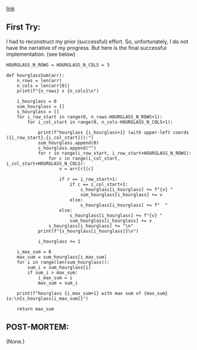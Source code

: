 [link](https://www.hackerrank.com/challenges/2d-array/problem?h_l=interview&playlist_slugs%5B%5D%5B%5D=interview-preparation-kit&playlist_slugs%5B%5D%5B%5D=arrays)


## First Try:

I had to reconstruct my prior (successful) effort.  So, unfortunately, I do not have the narrative of my progress.  But here is the final successful implementation. (see below)

```
HOURGLASS_N_ROWS = HOURGLASS_N_COLS = 3

def hourglassSum(arr):
    n_rows = len(arr)
    n_cols = len(arr[0])
    print(f"{n_rows} x {n_cols}\n")
    
    i_hourglass = 0
    sum_hourglass = []
    s_hourglass = []
    for i_row_start in range(0, n_rows-HOURGLASS_N_ROWS+1):
        for i_col_start in range(0, n_cols-HOURGLASS_N_COLS+1):
            
            print(f"hourglass {i_hourglass+1} (with upper-left coords ({i_row_start},{i_col_start})):")
            sum_hourglass.append(0)
            s_hourglass.append("")
            for r in range(i_row_start, i_row_start+HOURGLASS_N_ROWS):
                for c in range(i_col_start, i_col_start+HOURGLASS_N_COLS):
                    v = arr[r][c]
                    
                    if r == i_row_start+1:
                        if c == i_col_start+1:        
                            s_hourglass[i_hourglass] += f"{v} "
                            sum_hourglass[i_hourglass] += v
                        else:
                            s_hourglass[i_hourglass] += f"  "
                    else:
                        s_hourglass[i_hourglass] += f"{v} "
                        sum_hourglass[i_hourglass] += v
                s_hourglass[i_hourglass] += "\n"
            print(f"{s_hourglass[i_hourglass]}\n")
            
            i_hourglass += 1

    i_max_sum = 0
    max_sum = sum_hourglass[i_max_sum]
    for i in range(len(sum_hourglass)):
        sum_i = sum_hourglass[i]
        if sum_i > max_sum:
            i_max_sum = i
            max_sum = sum_i
            
    print(f"hourglass {i_max_sum+1} with max sum of {max_sum} is:\n{s_hourglass[i_max_sum]}")
    
    return max_sum
```


## POST-MORTEM:

(None.)